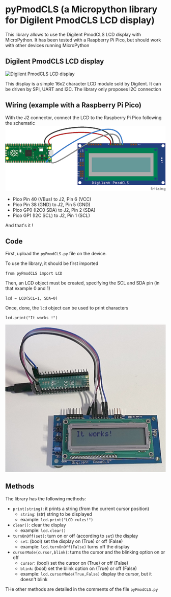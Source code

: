 # pyPmodCLS (a Micropython library for Digilent PmodCLS LCD display)

This library allows to use the Digilent PmodCLS LCD display with MicroPython. It has been tested with a Raspberry Pi Pico, but should work with other devices running MicroPython

## Digilent PmodCLS LCD display

![Digilent PmodCLS LCD display](https://digilent.com/reference/_media/reference/pmod/pmodcls/pmodcls-1.png)

This display is a simple 16x2 character LCD module sold by Digilent. It can be driven by SPI, UART and I2C.
The library only proposes I2C connection

## Wiring (example with a Raspberry Pi Pico)
With the J2 connector, connect the LCD to the Raspberry Pi Pico following the schematic
![schematic](wiring.png)
- Pico Pin 40 (VBus) to J2, Pin 6 (VCC)
- Pico Pin 38 (GND) to J2, Pin 5 (GND)
- Pico GP0 (I2C0 SDA) to J2, Pin 2 (SDA)
- Pico GP1 (I2C SCL) to J2, Pin 1 (SCL)

And that's it !

## Code

First, upload the `pyPmodCLS.py` file on the device.

To use the library, it should be first imported
```
from pyPmodCLS import LCD
```

Then, an LCD object must be created, specifying the SCL and SDA pin (in that example 0 and 1)
```
lcd = LCD(SCL=1, SDA=0)
```

Once, done, the `lcd` object can be used to print characters
```
lcd.print("It works !")
```

![It works!](itworks.jpg)

## Methods
The library has the following methods:
- `print(string)`: it prints a string (from the current cursor position)
	- `string`: (str) string to be displayed
	- example: ```lcd.print("LCD rules!")```
- `clear()`:  clear the display
	- example: ```lcd.clear()```
- `turnOnOff(set)`: turn on or off (according to `set`) the display
	- `set`: (bool) set the display on (True) or off (False)
	- example: ```lcd.turnOnOff(False)``` turns off the display
- `cursorMode(cursor,blink)`: turns the cursor and the blinking option on or off
	- `cursor`: (bool) set the cursor on (True) or off (False)
	- `blink`: (bool) set the blink option on (True) or off (False)
	- example: ```lcd.cursorMode(True,False)``` display the cursor, but it doesn't blink


THe other methods are detailed in the comments of the file `pyPmodCLS.py`
